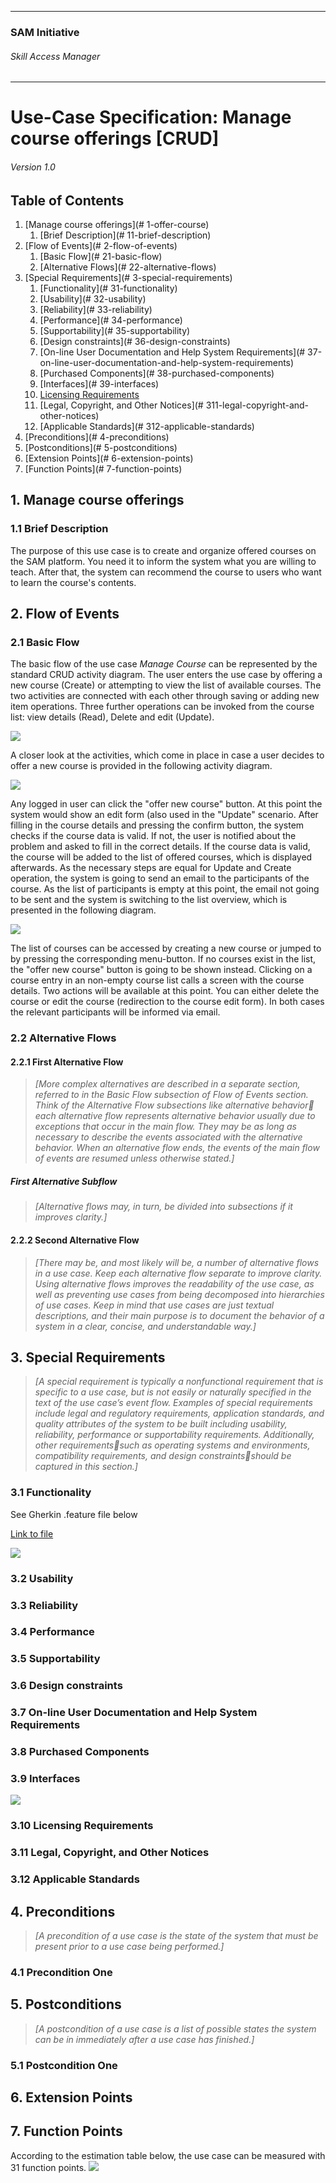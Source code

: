 * * *

### SAM Initiative

###### Skill Access Manager

* * *

# Use-Case Specification: Manage course offerings [CRUD]

###### Version 1.0

## Table of Contents

1.  [Manage course offerings](# 1-offer-course)
    1.  [Brief Description](# 11-brief-description)
2.  [Flow of Events](# 2-flow-of-events)
    1.  [Basic Flow](# 21-basic-flow)
    2.  [Alternative Flows](# 22-alternative-flows)
3.  [Special Requirements](# 3-special-requirements)
    1.  [Functionality](# 31-functionality)
    2.  [Usability](# 32-usability)
    3.  [Reliability](# 33-reliability)
    4.  [Performance](# 34-performance)
    5.  [Supportability](# 35-supportability)
    6.  [Design constraints](# 36-design-constraints)
    7.  [On-line User Documentation and Help System Requirements](# 37-on-line-user-documentation-and-help-system-requirements)
    8.  [Purchased Components](# 38-purchased-components)
    9.  [Interfaces](# 39-interfaces)
    10.  [Licensing Requirements](310-licencing-requirements)
    11.  [Legal, Copyright, and Other Notices](# 311-legal-copyright-and-other-notices)
    12.  [Applicable Standards](# 312-applicable-standards)
4.  [Preconditions](# 4-preconditions)
5.  [Postconditions](# 5-postconditions)
6.  [Extension Points](# 6-extension-points)
7.  [Function Points](# 7-function-points)

## 1\. Manage course offerings

### 1.1 Brief Description

The purpose of this use case is to create and organize offered courses on the SAM platform. You need it to inform the system what you are willing to teach. After that, the system can recommend the course to users who want to learn the course's contents.

## 2\. Flow of Events

### 2.1 Basic Flow

The basic flow of the use case _Manage Course_ can be represented by the standard CRUD activity diagram. The user enters the use case by offering a new course (Create) or attempting to view the list of available courses. The two activities are connected with each other through saving or adding new item operations. Three further operations can be invoked from the course list: view details (Read), Delete and edit (Update).

![](ad_manage-course_crud.png)

A closer look at the activities, which come in place in case a user decides to offer a new course is provided in the following activity diagram.

![](ad_manage-course_create.png)

Any logged in user can click the "offer new course" button. At this point the system would show an edit form (also used in the "Update" scenario. After filling in the course details and pressing the confirm button, the system checks if the course data is valid. If not, the user is notified about the problem and asked to fill in the correct details. If the course data is valid, the course will be added to the list of offered courses, which is displayed afterwards. As the necessary steps are equal for Update and Create operation, the system is going to send an email to the participants of the course. As the list of participants is empty at this point, the email not going to be sent and the system is switching to the list overview, which is presented in the following diagram.

![](ad_manage-course_read.png)

The list of courses can be accessed by creating a new course or jumped to by pressing the corresponding menu-button. If no courses exist in the list, the "offer new course" button is going to be shown instead. Clicking on a course entry in an non-empty course list calls a screen with the course details. Two actions will be available at this point. You can either delete the course or edit the course (redirection to the course edit form). In both cases the relevant participants will be informed via email.

### 2.2 Alternative Flows

#### 2.2.1 First Alternative Flow

> _[More complex alternatives are described in a separate section, referred to in the Basic Flow subsection of Flow of Events section. Think of the Alternative Flow subsections like alternative behavior each alternative flow represents alternative behavior usually due to exceptions that occur in the main flow. They may be as long as necessary to describe the events associated with the alternative behavior. When an alternative flow ends, the events of the main flow of events are resumed unless otherwise stated.]_

##### First Alternative Subflow

> _[Alternative flows may, in turn, be divided into subsections if it improves clarity.]_

#### 2.2.2 Second Alternative Flow

> _[There may be, and most likely will be, a number of alternative flows in a use case. Keep each alternative flow separate to improve clarity. Using alternative flows improves the readability of the use case, as well as preventing use cases from being decomposed into hierarchies of use cases. Keep in mind that use cases are just textual descriptions, and their main purpose is to document the behavior of a system in a clear, concise, and understandable way.]_

## 3\. Special Requirements

> _[A special requirement is typically a nonfunctional requirement that is specific to a use case, but is not easily or naturally specified in the text of the use case’s event flow. Examples of special requirements include legal and regulatory requirements, application standards, and quality attributes of the system to be built including usability, reliability, performance or supportability requirements. Additionally, other requirementssuch as operating systems and environments, compatibility requirements, and design constraintsshould be captured in this section.]_

### 3.1 Functionality

See Gherkin .feature file below

[Link to file](https://eynorey.visualstudio.com/SAM%20-%20Smartify%20The%20World/_git/sam-private?path=%2Fsrc%2Ftest%2Ffeatures%2Fcourse%2Fmanage_course_offerings.feature&version=GBmaster&_a=contents)

![](feature_manage-course.png)

### 3.2 Usability

### 3.3 Reliability

### 3.4 Performance

### 3.5 Supportability

### 3.6 Design constraints

### 3.7 On-line User Documentation and Help System Requirements

### 3.8 Purchased Components

### 3.9 Interfaces

![](wf_manage-course.png)

### 3.10 Licensing Requirements

### 3.11 Legal, Copyright, and Other Notices

### 3.12 Applicable Standards

## 4\. Preconditions

> _[A precondition of a use case is the state of the system that must be present prior to a use case being performed.]_

### 4.1 Precondition One

## 5\. Postconditions

> _[A postcondition of a use case is a list of possible states the system can be in immediately after a use case has finished.]_

### 5.1 Postcondition One

## 6\. Extension Points

## 7\. Function Points
According to the estimation table below, the use case can be measured with 31 function points. 
![](fp_domain-characteristic_uc-4.png)